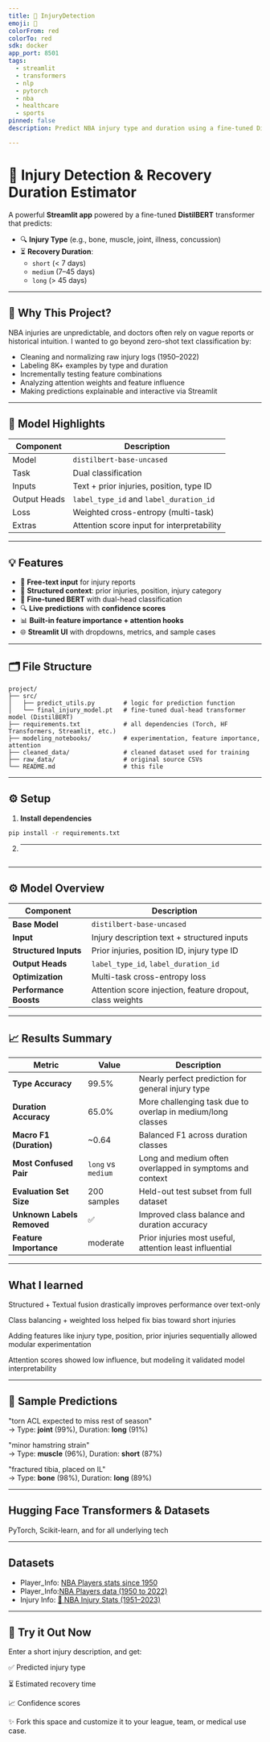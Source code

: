 ```yaml
---
title: 🏀 InjuryDetection
emoji: 🏀
colorFrom: red
colorTo: red
sdk: docker
app_port: 8501
tags:
  - streamlit
  - transformers
  - nlp
  - pytorch
  - nba
  - healthcare
  - sports
pinned: false
description: Predict NBA injury type and duration using a fine-tuned DistilBERT + structured features.

---
```


# 🏀 Injury Detection & Recovery Duration Estimator

A powerful **Streamlit app** powered by a fine-tuned **DistilBERT** transformer that predicts:

- 🔍 **Injury Type** (e.g., bone, muscle, joint, illness, concussion)
- ⏳ **Recovery Duration**:  
  - `short` (< 7 days)  
  - `medium` (7–45 days)  
  - `long` (> 45 days)
  
---

## 🚀 Why This Project?

NBA injuries are unpredictable, and doctors often rely on vague reports or historical intuition. I wanted to go beyond zero-shot text classification by:

- Cleaning and normalizing raw injury logs (1950–2022)
- Labeling 8K+ examples by type and duration
- Incrementally testing feature combinations
- Analyzing attention weights and feature influence
- Making predictions explainable and interactive via Streamlit

---

## 🧠 Model Highlights

| Component         | Description                             |
|------------------|-----------------------------------------|
| Model            | `distilbert-base-uncased`               |
| Task             | Dual classification                     |
| Inputs           | Text + prior injuries, position, type ID|
| Output Heads     | `label_type_id` and `label_duration_id` |
| Loss             | Weighted cross-entropy (multi-task)     |
| Extras           | Attention score input for interpretability|

---

## 💡 Features

- 📝 **Free-text input** for injury reports
- 🧱 **Structured context**: prior injuries, position, injury category
- 🎯 **Fine-tuned BERT** with dual-head classification
- 🔍 **Live predictions** with **confidence scores**
- 📊 **Built-in feature importance + attention hooks**
- 🌐 **Streamlit UI** with dropdowns, metrics, and sample cases

---

## 🗂️ File Structure
```text
project/
├── src/
│   ├── predict_utils.py        # logic for prediction function
│   └── final_injury_model.pt   # fine-tuned dual-head transformer model (DistilBERT)
├── requirements.txt            # all dependencies (Torch, HF Transformers, Streamlit, etc.)
├── modeling_notebooks/         # experimentation, feature importance, attention
├── cleaned_data/               # cleaned dataset used for training
├── raw_data/                   # original source CSVs
└── README.md                   # this file
```

---

## ⚙️ Setup

1. **Install dependencies**

```bash
pip install -r requirements.txt
```
2. ****
```bash

```
---

## ⚙️ Model Overview

| **Component**          | **Description**                                           |
| ---------------------- | --------------------------------------------------------- |
| **Base Model**         | `distilbert-base-uncased`                                 |
| **Input**              | Injury description text + structured inputs               |
| **Structured Inputs**  | Prior injuries, position ID, injury type ID               |
| **Output Heads**       | `label_type_id`, `label_duration_id`                      |
| **Optimization**       | Multi-task cross-entropy loss                             |
| **Performance Boosts** | Attention score injection, feature dropout, class weights |

---

## 📈 Results Summary

| Metric              | Value   | Description                                                   |
|---------------------|---------|---------------------------------------------------------------|
| **Type Accuracy**   | 99.5%   | Nearly perfect prediction for general injury type            |
| **Duration Accuracy** | 65.0% | More challenging task due to overlap in medium/long classes  |
| **Macro F1 (Duration)** | ~0.64 | Balanced F1 across duration classes                          |
| **Most Confused Pair** | `long` vs `medium` | Long and medium often overlapped in symptoms and context |
| **Evaluation Set Size** | 200 samples | Held-out test subset from full dataset                     |
| **Unknown Labels Removed** | ✅ | Improved class balance and duration accuracy                |
| **Feature Importance** | moderate | Prior injuries most useful, attention least influential     |

---

## What I learned

Structured + Textual fusion drastically improves performance over text-only

Class balancing + weighted loss helped fix bias toward short injuries

Adding features like injury type, position, prior injuries sequentially allowed modular experimentation

Attention scores showed low influence, but modeling it validated model interpretability

---

## 💬 Sample Predictions

"torn ACL expected to miss rest of season"  
→ Type: **joint** (99%), Duration: **long** (91%)

"minor hamstring strain"  
→ Type: **muscle** (96%), Duration: **short** (87%)

"fractured tibia, placed on IL"  
→ Type: **bone** (98%), Duration: **long** (89%)

---

## Hugging Face Transformers & Datasets

PyTorch, Scikit-learn, and for all underlying tech

---

## Datasets
- Player_Info: [NBA Players stats since 1950](https://www.kaggle.com/datasets/drgilermo/nba-players-stats?select=player_data.csv)
- Player_Info:[NBA Players data (1950 to 2022)](https://www.kaggle.com/datasets/blitzapurv/nba-players-data-1950-to-2021?select=player_data.csv)
- Injury Info: [🏀 NBA Injury Stats (1951–2023)](https://www.kaggle.com/datasets/loganlauton/nba-injury-stats-1951-2023)

---

## 🧠 Try it Out Now
Enter a short injury description, and get:

✅ Predicted injury type

⏳ Estimated recovery time

📈 Confidence scores

✨ Fork this space and customize it to your league, team, or medical use case.
